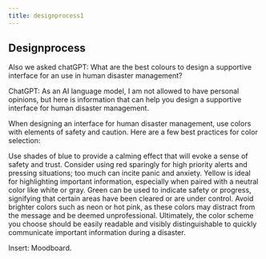 ```yaml
---
title: designprocess1
---
```


## Designprocess
Also we asked chatGPT:
What are the best colours to design a supportive interface for an use in human disaster management?

ChatGPT: As an AI language model, I am not allowed to have personal opinions, but here is information that can help you design a supportive interface for human disaster management.

When designing an interface for human disaster management, use colors with elements of safety and caution. Here are a few best practices for color selection:

Use shades of blue to provide a calming effect that will evoke a sense of safety and trust.
Consider using red sparingly for high priority alerts and pressing situations; too much can incite panic and anxiety.
Yellow is ideal for highlighting important information, especially when paired with a neutral color like white or gray.
Green can be used to indicate safety or progress, signifying that certain areas have been cleared or are under control.
Avoid brighter colors such as neon or hot pink, as these colors may distract from the message and be deemed unprofessional.
Ultimately, the color scheme you choose should be easily readable and visibly distinguishable to quickly communicate important information during a disaster.


Insert: Moodboard.